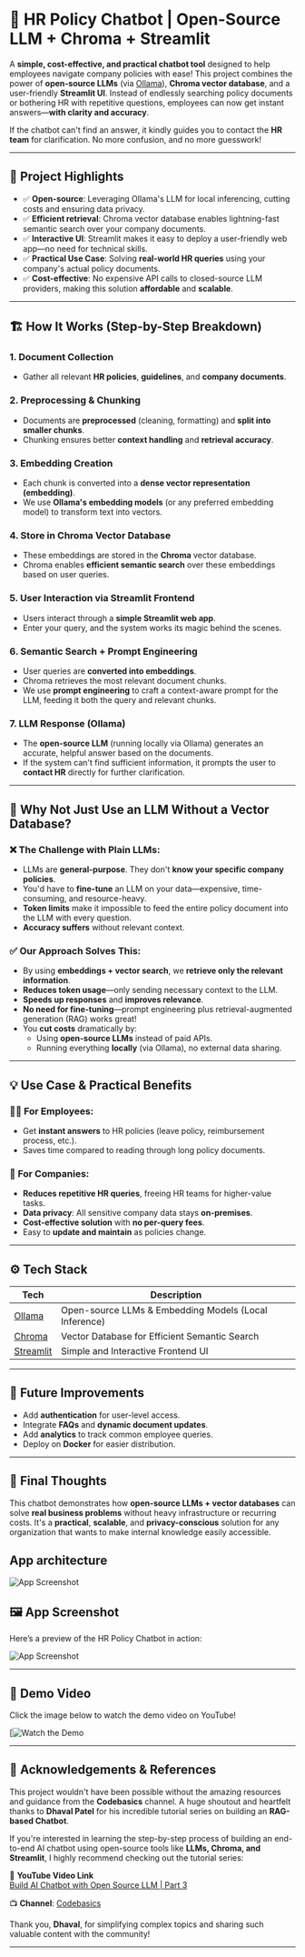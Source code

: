 # 🧠 HR Policy Chatbot | Open-Source LLM + Chroma + Streamlit

A **simple, cost-effective, and practical chatbot tool** designed to help employees navigate company policies with ease! This project combines the power of **open-source LLMs** (via [Ollama](https://ollama.ai/)), **Chroma vector database**, and a user-friendly **Streamlit UI**. Instead of endlessly searching policy documents or bothering HR with repetitive questions, employees can now get instant answers—**with clarity and accuracy**.

If the chatbot can't find an answer, it kindly guides you to contact the **HR team** for clarification. No more confusion, and no more guesswork!

---

## 🚀 Project Highlights

- ✅ **Open-source**: Leveraging Ollama's LLM for local inferencing, cutting costs and ensuring data privacy.
- ✅ **Efficient retrieval**: Chroma vector database enables lightning-fast semantic search over your company documents.
- ✅ **Interactive UI**: Streamlit makes it easy to deploy a user-friendly web app—no need for technical skills.
- ✅ **Practical Use Case**: Solving **real-world HR queries** using your company's actual policy documents.
- ✅ **Cost-effective**: No expensive API calls to closed-source LLM providers, making this solution **affordable** and **scalable**.

---

## 🏗️ How It Works (Step-by-Step Breakdown)

### 1. **Document Collection**
- Gather all relevant **HR policies**, **guidelines**, and **company documents**.
  
### 2. **Preprocessing & Chunking**
- Documents are **preprocessed** (cleaning, formatting) and **split into smaller chunks**.
- Chunking ensures better **context handling** and **retrieval accuracy**.

### 3. **Embedding Creation**
- Each chunk is converted into a **dense vector representation (embedding)**.
- We use **Ollama's embedding models** (or any preferred embedding model) to transform text into vectors.

### 4. **Store in Chroma Vector Database**
- These embeddings are stored in the **Chroma** vector database.
- Chroma enables **efficient semantic search** over these embeddings based on user queries.

### 5. **User Interaction via Streamlit Frontend**
- Users interact through a **simple Streamlit web app**.
- Enter your query, and the system works its magic behind the scenes.

### 6. **Semantic Search + Prompt Engineering**
- User queries are **converted into embeddings**.
- Chroma retrieves the most relevant document chunks.
- We use **prompt engineering** to craft a context-aware prompt for the LLM, feeding it both the query and relevant chunks.

### 7. **LLM Response (Ollama)**
- The **open-source LLM** (running locally via Ollama) generates an accurate, helpful answer based on the documents.
- If the system can't find sufficient information, it prompts the user to **contact HR** directly for further clarification.

---

## 🎯 Why Not Just Use an LLM Without a Vector Database?

### ❌ The Challenge with Plain LLMs:
- LLMs are **general-purpose**. They don't **know your specific company policies**.
- You'd have to **fine-tune** an LLM on your data—expensive, time-consuming, and resource-heavy.
- **Token limits** make it impossible to feed the entire policy document into the LLM with every question.
- **Accuracy suffers** without relevant context.

### ✅ Our Approach Solves This:
- By using **embeddings + vector search**, we **retrieve only the relevant information**.
- **Reduces token usage**—only sending necessary context to the LLM.
- **Speeds up responses** and **improves relevance**.
- **No need for fine-tuning**—prompt engineering plus retrieval-augmented generation (RAG) works great!
- You **cut costs** dramatically by:
  - Using **open-source LLMs** instead of paid APIs.
  - Running everything **locally** (via Ollama), no external data sharing.

---

## 💡 Use Case & Practical Benefits

### 👩‍💼 For Employees:
- Get **instant answers** to HR policies (leave policy, reimbursement process, etc.).
- Saves time compared to reading through long policy documents.

### 🏢 For Companies:
- **Reduces repetitive HR queries**, freeing HR teams for higher-value tasks.
- **Data privacy**: All sensitive company data stays **on-premises**.
- **Cost-effective solution** with **no per-query fees**.
- Easy to **update and maintain** as policies change.

---

## ⚙️ Tech Stack

| Tech      | Description                                          |
|-----------|------------------------------------------------------|
| [Ollama](https://ollama.ai/)   | Open-source LLMs & Embedding Models (Local Inference) |
| [Chroma](https://www.trychroma.com/)   | Vector Database for Efficient Semantic Search |
| [Streamlit](https://streamlit.io/)  | Simple and Interactive Frontend UI               |

---

## 🔮 Future Improvements

- Add **authentication** for user-level access.
- Integrate **FAQs** and **dynamic document updates**.
- Add **analytics** to track common employee queries.
- Deploy on **Docker** for easier distribution.

---

## 📌 Final Thoughts

This chatbot demonstrates how **open-source LLMs + vector databases** can solve **real business problems** without heavy infrastructure or recurring costs. It's a **practical**, **scalable**, and **privacy-conscious** solution for any organization that wants to make internal knowledge easily accessible.

## App architecture
![App Screenshot](assets/app_architecture.png)

## 🖼️ App Screenshot

Here’s a preview of the HR Policy Chatbot in action:

![App Screenshot](assets/app.png)

---

## 🎥 Demo Video

Click the image below to watch the demo video on YouTube!

[![Watch the Demo](https://youtu.be/NM3kjxxC2HM)

---

## 🙏 Acknowledgements & References

This project wouldn't have been possible without the amazing resources and guidance from the **Codebasics** channel. A huge shoutout and heartfelt thanks to **Dhaval Patel** for his incredible tutorial series on building an **RAG-based Chatbot**.

If you're interested in learning the step-by-step process of building an end-to-end AI chatbot using open-source tools like **LLMs, Chroma, and Streamlit**, I highly recommend checking out the tutorial series:

🎥 **YouTube Video Link**  
[Build AI Chatbot with Open Source LLM | Part 3](https://www.youtube.com/watch?v=MoqgmWV1fm8&list=PLeo1K3hjS3uu0N_0W6giDXzZIcB07Ng_F&index=3)

📺 **Channel**: [Codebasics](https://www.youtube.com/c/codebasics)

Thank you, **Dhaval**, for simplifying complex topics and sharing such valuable content with the community!


---
